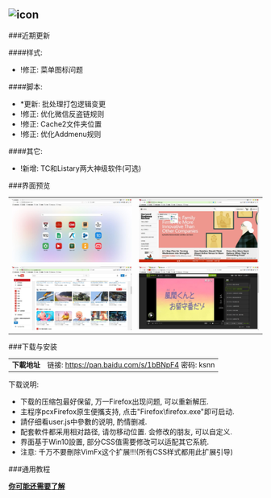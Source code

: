 ## ![icon](../../img/icon.jpg)

###近期更新

####样式:
- !修正: 菜单图标问题

####脚本:
- *更新: 批处理打包逻辑变更
- !修正: 优化微信反盗链规则
- !修正: Cache2文件夹位置
- !修正: 优化Addmenu规则

####其它:
- !新增: TC和Listary两大神级软件(可选)

###界面预览

| | |
| :-- | :-- |
| ![](../../img/51.0.1-2017.01.28/preview.jpg) | ![](../../img/51.0.1-2017.01.28/preview-2.jpg) |
| ![](../../img/51.0.1-2017.01.28/preview-3.jpg) | ![](../../img/51.0.1-2017.01.28/preview-4.jpg) |

###下载与安装

| |  |
| :-- | :-- |
| **下載地址** | 链接: https://pan.baidu.com/s/1bBNpF4 密码: ksnn |

下载说明:
- 下载的压缩包最好保留, 万一Firefox出现问题, 可以重新解压.
- 主程序pcxFirefox原生便攜支持, 点击"Firefox\firefox.exe"即可启动.
- 請仔细看user.js中參數的说明, 酌情删减.
- 配套軟件都采用相对路径, 请勿移动位置. 会修改的朋友, 可以自定义.
- 界面基于Win10設置, 部分CSS值需要修改可以适配其它系統.
- 注意: 千万不要刪除VimFx这个扩展!!!(所有CSS样式都用此扩展引导)

###通用教程

[**你可能还需要了解**](../..#你可能还需要了解)